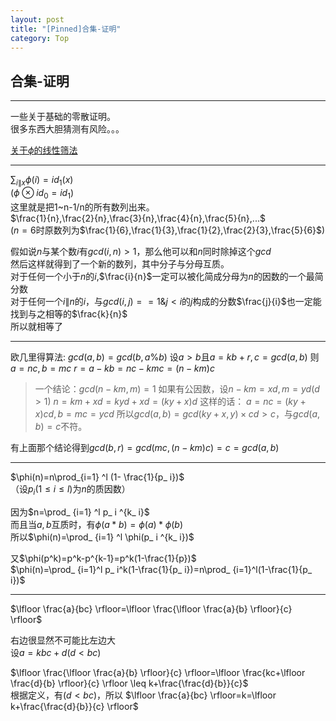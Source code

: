 ```yaml
---
layout: post
title: "[Pinned]合集-证明"
category: Top
---
```


## 合集-证明

---
一些关于基础的零散证明。  
很多东西大胆猜测有风险。。。  

[关于$\phi$的线性筛法](https://blog.csdn.net/Clove_unique/article/details/50805803)

---
$\sum_ {i\|x}\phi(i)=id_ 1(x)$  
($\phi \otimes id_ 0 = id_ 1$)  
这里就是把1~n-1/n的所有数列出来。  
$\frac{1}{n},\frac{2}{n},\frac{3}{n},\frac{4}{n},\frac{5}{n},...$  
($n=6$时原数列为$\frac{1}{6},\frac{1}{3},\frac{1}{2},\frac{2}{3},\frac{5}{6}$)  

假如说$n$与某个数$i$有$gcd(i,n)>1$，那么他可以和$n$同时除掉这个$gcd$  
然后这样就得到了一个新的数列，其中分子与分母互质。  
对于任何一个小于$n$的$i$,$\frac{i}{n}$一定可以被化简成分母为$n$的因数的一个最简分数  
对于任何一个$i\|n$的$i$，与$gcd(i,j)==1\&j<i$的$j$构成的分数$\frac{j}{i}$也一定能找到与之相等的$\frac{k}{n}$  
所以就相等了

---
欧几里得算法: $gcd(a,b)=gcd(b,a\%b)$
设$a>b$且$a=kb+r,c=gcd(a,b)$
则$a=nc,b=mc$
$r=a-kb=nc-kmc=(n-km)c$
>一个结论：$gcd(n-km,m)=1$
如果有公因数，设$n-km=xd,m=yd(d>1)$
$n=km+xd=kyd+xd=(ky+x)d$
这样的话：
$a=nc=(ky+x)cd,b=mc=ycd$
所以$gcd(a,b)=gcd(ky+x,y) \times cd>c$，与$gcd(a,b)=c$不符。

有上面那个结论得到$gcd(b,r)=gcd(mc,(n-km)c)=c=gcd(a,b)$

---
$\phi(n)=n\prod_{i=1} ^l (1- \frac{1}{p_ i})$  
（设$p_ i(1\leq i \leq l)$为$n$的质因数）  

因为$n=\prod_ {i=1} ^l p_ i ^{k_ i}$  
而且当$a,b$互质时，有$\phi(a * b)=\phi(a) * \phi(b)$  
所以$\phi(n)=\prod_ {i=1} ^l \phi(p_ i ^{k_ i})$  

又$\phi(p^k)=p^k-p^{k-1}=p^k(1-\frac{1}{p})$  
$\phi(n)=\prod_ {i=1}^l p_ i^k(1-\frac{1}{p_ i})=n\prod_ {i=1}^l(1-\frac{1}{p_ i})$

---
$\lfloor \frac{a}{bc} \rfloor=\lfloor \frac{\lfloor \frac{a}{b} \rfloor}{c} \rfloor$  

右边很显然不可能比左边大  
设$a=kbc+d(d<bc)$  

$\lfloor \frac{\lfloor \frac{a}{b} \rfloor}{c} \rfloor=\lfloor \frac{kc+\lfloor \frac{d}{b} \rfloor}{c} \rfloor \leq k+\frac{\frac{d}{b}}{c}$  
根据定义，有$(d<bc)$，所以
$\lfloor \frac{a}{bc} \rfloor=k=\lfloor k+\frac{\frac{d}{b}}{c} \rfloor$